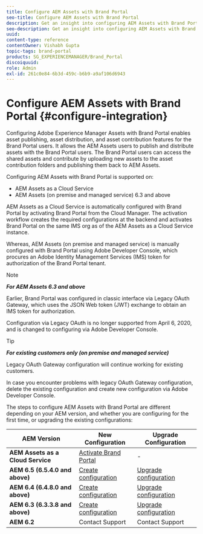 ```yaml
---
title: Configure AEM Assets with Brand Portal
seo-title: Configure AEM Assets with Brand Portal
description: Get an insight into configuring AEM Assets with Brand Portal.
seo-description: Get an insight into configuring AEM Assets with Brand Portal.
uuid: 
content-type: reference
contentOwner: Vishabh Gupta
topic-tags: brand-portal
products: SG_EXPERIENCEMANAGER/Brand_Portal
discoiquuid: 
role: Admin
exl-id: 261c0e84-6b3d-459c-b6b9-a9af106d6943
---
```

# Configure AEM Assets with Brand Portal {#configure-integration}

Configuring Adobe Experience Manager Assets with Brand Portal enables asset publishing, asset distribution, and asset contribution features for the Brand Portal users. It allows the AEM Assets users to publish and distribute assets with the Brand Portal users. The Brand Portal users can access the shared assets and contribute by uploading new assets to the asset contribution folders and publishing them back to AEM Assets. 

Configuring AEM Assets with Brand Portal is supported on:

* AEM Assets as a Cloud Service
* AEM Assets (on premise and managed service) 6.3 and above

AEM Assets as a Cloud Service is automatically configured with Brand Portal by activating Brand Portal from the Cloud Manager. The activation workflow creates the required configurations at the backend and activates Brand Portal on the same IMS org as of the AEM Assets as a Cloud Service instance.  

Whereas, AEM Assets (on premise and managed service) is manually configured with Brand Portal using Adobe Developer Console, which procures an Adobe Identity Management Services (IMS) token for authorization of the Brand Portal tenant. 

>[!NOTE]
>
>***For AEM Assets 6.3 and above***
>
>Earlier, Brand Portal was configured in classic interface via Legacy OAuth Gateway, which uses the JSON Web token (JWT) exchange to obtain an IMS token for authorization. 
>
>Configuration via Legacy OAuth is no longer supported from April 6, 2020, and is changed to configuring via Adobe Developer Console.


>[!TIP]
>
>***For existing customers only (on premise and managed service)*** 
>
>Legacy OAuth Gateway configuration will continue working for existing customers. 
>
>In case you encounter problems with legacy OAuth Gateway configuration, delete the existing configuration and create new configuration via Adobe Developer Console.

The steps to configure AEM Assets with Brand Portal are different depending on your AEM version, and whether you are configuring for the first time, or upgrading the existing configurations:

| **AEM Version** |**New Configuration** |**Upgrade Configuration** |
|---|---|---|
| **AEM Assets as a Cloud Service** |[Activate Brand Portal](https://docs.adobe.com/content/help/en/experience-manager-cloud-service/assets/brand-portal/configure-aem-assets-with-brand-portal.html) |- |
| **AEM 6.5 (6.5.4.0 and above)** |[Create configuration](https://docs.adobe.com/content/help/en/experience-manager-65/assets/brandportal/configure-aem-assets-with-brand-portal.html) |[Upgrade configuration](https://docs.adobe.com/content/help/en/experience-manager-65/assets/brandportal/configure-aem-assets-with-brand-portal.html#upgrade-integration-65) | 
| **AEM 6.4 (6.4.8.0 and above)** |[Create configuration](https://docs.adobe.com/content/help/en/experience-manager-64/assets/brandportal/configure-aem-assets-with-brand-portal.html) |[Upgrade configuration](https://docs.adobe.com/content/help/en/experience-manager-64/assets/brandportal/configure-aem-assets-with-brand-portal.html#upgrade-integration-64) | 
| **AEM 6.3 (6.3.3.8 and above)** |[Create configuration](https://helpx.adobe.com/experience-manager/6-3/assets/using/brand-portal-configuring-integration.html) |[Upgrade configuration](https://helpx.adobe.com/experience-manager/6-3/assets/using/brand-portal-configuring-integration.html#Upgradeconfiguration) | 
| **AEM 6.2** |Contact Support |Contact Support |
